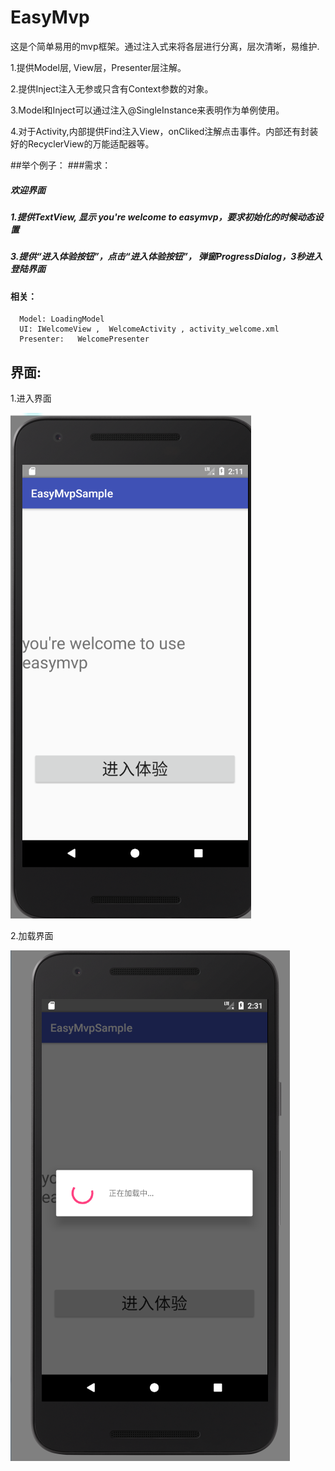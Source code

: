 # EasyMvp 

这是个简单易用的mvp框架。通过注入式来将各层进行分离，层次清晰，易维护.

1.提供Model层, View层，Presenter层注解。

2.提供Inject注入无参或只含有Context参数的对象。

3.Model和Inject可以通过注入@SingleInstance来表明作为单例使用。

4.对于Activity,内部提供Find注入View，onCliked注解点击事件。内部还有封装好的RecyclerView的万能适配器等。


##举个例子：
###需求：
#####  欢迎界面 
##### 1.提供TextView, 显示 you're welcome to easymvp，要求初始化的时候动态设置
##### 3.提供“进入体验按钮”，点击“进入体验按钮”， 弹窗ProgressDialog，3秒进入登陆界面
####  相关： 
      Model: LoadingModel
      UI: IWelcomeView ,  WelcomeActivity , activity_welcome.xml
      Presenter:   WelcomePresenter 
      
##### 
 
## 界面:

1.进入界面

![进入界面](https://github.com/Sam474850601/EasyMvpSample/blob/master/part1.png)


2.加载界面

![进入界面](https://github.com/Sam474850601/EasyMvpSample/blob/master/part2.png)


 
 
